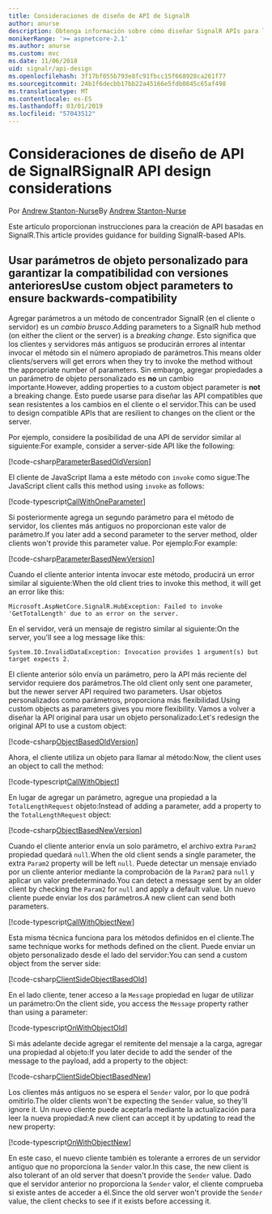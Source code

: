 ```yaml
---
title: Consideraciones de diseño de API de SignalR
author: anurse
description: Obtenga información sobre cómo diseñar SignalR APIs para la compatibilidad entre versiones de la aplicación.
monikerRange: '>= aspnetcore-2.1'
ms.author: anurse
ms.custom: mvc
ms.date: 11/06/2018
uid: signalr/api-design
ms.openlocfilehash: 3f17bf055b793e8fc91fbcc15f668928ca261f77
ms.sourcegitcommit: 24b1f6decbb17bb22a45166e5fdb0845c65af498
ms.translationtype: MT
ms.contentlocale: es-ES
ms.lasthandoff: 03/01/2019
ms.locfileid: "57043512"
---
```

# <a name="signalr-api-design-considerations"></a><span data-ttu-id="73d62-103">Consideraciones de diseño de API de SignalR</span><span class="sxs-lookup"><span data-stu-id="73d62-103">SignalR API design considerations</span></span>

<span data-ttu-id="73d62-104">Por [Andrew Stanton-Nurse](https://twitter.com/anurse)</span><span class="sxs-lookup"><span data-stu-id="73d62-104">By [Andrew Stanton-Nurse](https://twitter.com/anurse)</span></span>

<span data-ttu-id="73d62-105">Este artículo proporcionan instrucciones para la creación de API basadas en SignalR.</span><span class="sxs-lookup"><span data-stu-id="73d62-105">This article provides guidance for building SignalR-based APIs.</span></span>

## <a name="use-custom-object-parameters-to-ensure-backwards-compatibility"></a><span data-ttu-id="73d62-106">Usar parámetros de objeto personalizado para garantizar la compatibilidad con versiones anteriores</span><span class="sxs-lookup"><span data-stu-id="73d62-106">Use custom object parameters to ensure backwards-compatibility</span></span>

<span data-ttu-id="73d62-107">Agregar parámetros a un método de concentrador SignalR (en el cliente o servidor) es un *cambio brusco*.</span><span class="sxs-lookup"><span data-stu-id="73d62-107">Adding parameters to a SignalR hub method (on either the client or the server) is a *breaking change*.</span></span> <span data-ttu-id="73d62-108">Esto significa que los clientes y servidores más antiguos se producirán errores al intentar invocar el método sin el número apropiado de parámetros.</span><span class="sxs-lookup"><span data-stu-id="73d62-108">This means older clients/servers will get errors when they try to invoke the method without the appropriate number of parameters.</span></span> <span data-ttu-id="73d62-109">Sin embargo, agregar propiedades a un parámetro de objeto personalizado es **no** un cambio importante.</span><span class="sxs-lookup"><span data-stu-id="73d62-109">However, adding properties to a custom object parameter is **not** a breaking change.</span></span> <span data-ttu-id="73d62-110">Esto puede usarse para diseñar las API compatibles que sean resistentes a los cambios en el cliente o el servidor.</span><span class="sxs-lookup"><span data-stu-id="73d62-110">This can be used to design compatible APIs that are resilient to changes on the client or the server.</span></span>

<span data-ttu-id="73d62-111">Por ejemplo, considere la posibilidad de una API de servidor similar al siguiente:</span><span class="sxs-lookup"><span data-stu-id="73d62-111">For example, consider a server-side API like the following:</span></span>

[!code-csharp[ParameterBasedOldVersion](api-design/sample/Samples.cs?name=ParameterBasedOldVersion)]

<span data-ttu-id="73d62-112">El cliente de JavaScript llama a este método con `invoke` como sigue:</span><span class="sxs-lookup"><span data-stu-id="73d62-112">The JavaScript client calls this method using `invoke` as follows:</span></span>

[!code-typescript[CallWithOneParameter](api-design/sample/Samples.ts?name=CallWithOneParameter)]

<span data-ttu-id="73d62-113">Si posteriormente agrega un segundo parámetro para el método de servidor, los clientes más antiguos no proporcionan este valor de parámetro.</span><span class="sxs-lookup"><span data-stu-id="73d62-113">If you later add a second parameter to the server method, older clients won't provide this parameter value.</span></span> <span data-ttu-id="73d62-114">Por ejemplo:</span><span class="sxs-lookup"><span data-stu-id="73d62-114">For example:</span></span>

[!code-csharp[ParameterBasedNewVersion](api-design/sample/Samples.cs?name=ParameterBasedNewVersion)]

<span data-ttu-id="73d62-115">Cuando el cliente anterior intenta invocar este método, producirá un error similar al siguiente:</span><span class="sxs-lookup"><span data-stu-id="73d62-115">When the old client tries to invoke this method, it will get an error like this:</span></span>

```
Microsoft.AspNetCore.SignalR.HubException: Failed to invoke 'GetTotalLength' due to an error on the server.
```

<span data-ttu-id="73d62-116">En el servidor, verá un mensaje de registro similar al siguiente:</span><span class="sxs-lookup"><span data-stu-id="73d62-116">On the server, you'll see a log message like this:</span></span>

```
System.IO.InvalidDataException: Invocation provides 1 argument(s) but target expects 2.
```

<span data-ttu-id="73d62-117">El cliente anterior sólo envía un parámetro, pero la API más reciente del servidor requiere dos parámetros.</span><span class="sxs-lookup"><span data-stu-id="73d62-117">The old client only sent one parameter, but the newer server API required two parameters.</span></span> <span data-ttu-id="73d62-118">Usar objetos personalizados como parámetros, proporciona más flexibilidad.</span><span class="sxs-lookup"><span data-stu-id="73d62-118">Using custom objects as parameters gives you more flexibility.</span></span> <span data-ttu-id="73d62-119">Vamos a volver a diseñar la API original para usar un objeto personalizado:</span><span class="sxs-lookup"><span data-stu-id="73d62-119">Let's redesign the original API to use a custom object:</span></span>

[!code-csharp[ObjectBasedOldVersion](api-design/sample/Samples.cs?name=ObjectBasedOldVersion)]

<span data-ttu-id="73d62-120">Ahora, el cliente utiliza un objeto para llamar al método:</span><span class="sxs-lookup"><span data-stu-id="73d62-120">Now, the client uses an object to call the method:</span></span>

[!code-typescript[CallWithObject](api-design/sample/Samples.ts?name=CallWithObject)]

<span data-ttu-id="73d62-121">En lugar de agregar un parámetro, agregue una propiedad a la `TotalLengthRequest` objeto:</span><span class="sxs-lookup"><span data-stu-id="73d62-121">Instead of adding a parameter, add a property to the `TotalLengthRequest` object:</span></span>

[!code-csharp[ObjectBasedNewVersion](api-design/sample/Samples.cs?name=ObjectBasedNewVersion&highlight=4,9-13)]

<span data-ttu-id="73d62-122">Cuando el cliente anterior envía un solo parámetro, el archivo extra `Param2` propiedad quedará `null`.</span><span class="sxs-lookup"><span data-stu-id="73d62-122">When the old client sends a single parameter, the extra `Param2` property will be left `null`.</span></span> <span data-ttu-id="73d62-123">Puede detectar un mensaje enviado por un cliente anterior mediante la comprobación de la `Param2` para `null` y aplicar un valor predeterminado.</span><span class="sxs-lookup"><span data-stu-id="73d62-123">You can detect a message sent by an older client by checking the `Param2` for `null` and apply a default value.</span></span> <span data-ttu-id="73d62-124">Un nuevo cliente puede enviar los dos parámetros.</span><span class="sxs-lookup"><span data-stu-id="73d62-124">A new client can send both parameters.</span></span>

[!code-typescript[CallWithObjectNew](api-design/sample/Samples.ts?name=CallWithObjectNew)]

<span data-ttu-id="73d62-125">Esta misma técnica funciona para los métodos definidos en el cliente.</span><span class="sxs-lookup"><span data-stu-id="73d62-125">The same technique works for methods defined on the client.</span></span> <span data-ttu-id="73d62-126">Puede enviar un objeto personalizado desde el lado del servidor:</span><span class="sxs-lookup"><span data-stu-id="73d62-126">You can send a custom object from the server side:</span></span>

[!code-csharp[ClientSideObjectBasedOld](api-design/sample/Samples.cs?name=ClientSideObjectBasedOld)]

<span data-ttu-id="73d62-127">En el lado cliente, tener acceso a la `Message` propiedad en lugar de utilizar un parámetro:</span><span class="sxs-lookup"><span data-stu-id="73d62-127">On the client side, you access the `Message` property rather than using a parameter:</span></span>

[!code-typescript[OnWithObjectOld](api-design/sample/Samples.ts?name=OnWithObjectOld)]

<span data-ttu-id="73d62-128">Si más adelante decide agregar el remitente del mensaje a la carga, agregar una propiedad al objeto:</span><span class="sxs-lookup"><span data-stu-id="73d62-128">If you later decide to add the sender of the message to the payload, add a property to the object:</span></span>

[!code-csharp[ClientSideObjectBasedNew](api-design/sample/Samples.cs?name=ClientSideObjectBasedNew&highlight=5)]

<span data-ttu-id="73d62-129">Los clientes más antiguos no se espera el `Sender` valor, por lo que podrá omitirlo.</span><span class="sxs-lookup"><span data-stu-id="73d62-129">The older clients won't be expecting the `Sender` value, so they'll ignore it.</span></span> <span data-ttu-id="73d62-130">Un nuevo cliente puede aceptarla mediante la actualización para leer la nueva propiedad:</span><span class="sxs-lookup"><span data-stu-id="73d62-130">A new client can accept it by updating to read the new property:</span></span>

[!code-typescript[OnWithObjectNew](api-design/sample/Samples.ts?name=OnWithObjectNew&highlight=2-5)]

<span data-ttu-id="73d62-131">En este caso, el nuevo cliente también es tolerante a errores de un servidor antiguo que no proporciona la `Sender` valor.</span><span class="sxs-lookup"><span data-stu-id="73d62-131">In this case, the new client is also tolerant of an old server that doesn't provide the `Sender` value.</span></span> <span data-ttu-id="73d62-132">Dado que el servidor anterior no proporciona la `Sender` valor, el cliente comprueba si existe antes de acceder a él.</span><span class="sxs-lookup"><span data-stu-id="73d62-132">Since the old server won't provide the `Sender` value, the client checks to see if it exists before accessing it.</span></span>
